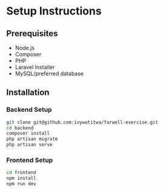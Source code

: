 # Setup Instructions

## Prerequisites
- Node.js
- Composer
- PHP
- Laravel Installer
- MySQL/preferred database

## Installation

### Backend Setup
```bash
git clone git@github.com:ivywatitwa/farwell-exercise.git
cd backend
composer install
php artisan migrate
php artisan serve
```

### Frontend Setup
```bash
cd frontend
npm install
npm run dev
```
